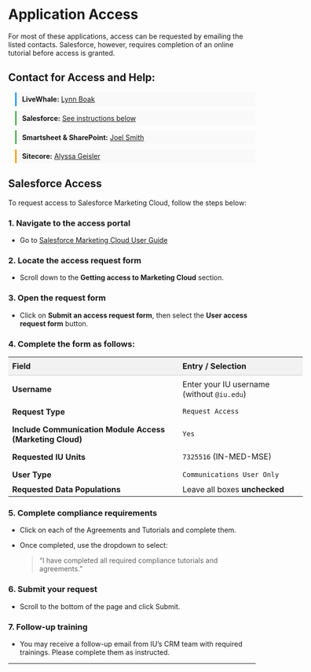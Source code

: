 # Application Access
For most of these applications, access can be requested by emailing the listed contacts. Salesforce, however, requires completion of an online tutorial before access is granted.  

<h2>Contact for Access and Help:</h2>
<div style="margin-left: 1em; display: grid; gap: 0.75em;">

  <div style="border-left: 3px solid #2196F3; padding: 0.4em 0.8em; background: #f9f9f9;">
    <strong>LiveWhale:</strong> <a href="mailto:lboak@iu.edu">Lynn Boak</a>
  </div>

  <div style="border-left: 3px solid #4CAF50; padding: 0.4em 0.8em; background: #f9f9f9;">
    <strong>Salesforce:</strong> <a href="mailto:joelsmit@iu.edu">See instructions below</a>
  </div>

  <div style="border-left: 3px solid #4CAF50; padding: 0.4em 0.8em; background: #f9f9f9;">
    <strong>Smartsheet &amp; SharePoint:</strong> <a href="mailto:joelsmit@iu.edu">Joel Smith</a>
  </div>

  <div style="border-left: 3px solid #FF9800; padding: 0.4em 0.8em; background: #f9f9f9;">
    <strong>Sitecore:</strong> <a href="mailto:ajgeisle@iu.edu">Alyssa Geisler</a>
  </div>

</div>


## Salesforce Access

To request access to Salesforce Marketing Cloud, follow the steps below:

### 1. Navigate to the access portal

- Go to [Salesforce Marketing Cloud User Guide](https://salesforce.ucm.iu.edu)

### 2. Locate the access request form

- Scroll down to the **Getting access to Marketing Cloud** section.

### 3. Open the request form

- Click on **Submit an access request form**, then select the **User access request form** button.

### 4. Complete the form as follows:

<table style ="width: 100%; border-collapse: collapse; min-width: 600px;">
  <thead>
    <tr style="background-color: #f2f2f2;">
      <th scope="col" style="text-align: left; padding: 0.5rem; border-bottom: 1px solid #ccc;">Field</th>
      <th scope="col" style="text-align: left; padding: 0.5rem; border-bottom: 1px solid #ccc;">Entry / Selection</th>
    </tr>
  </thead>
  <tbody>
    <tr>
      <td style="padding: 0.5rem;"><strong>Username</strong></td>
      <td style="padding: 0.5rem;">Enter your IU username (without <code>@iu.edu</code>)</td>
    </tr>
    <tr>
      <td style="padding: 0.5rem;"><strong>Request Type</strong></td>
      <td><code>Request Access</code></td>
    </tr>
    <tr>
      <td style="padding: 0.5rem;"><strong>Include Communication Module Access (Marketing Cloud)</strong></td>
      <td><code>Yes</code></td>
    </tr>
    <tr>
      <td style="padding: 0.5rem;"><strong>Requested IU Units</strong></td>
      <td><code>7325516</code> (IN-MED-MSE)</td>
    </tr>
    <tr>
      <td style="padding: 0.5rem;"><strong>User Type</strong></td>
      <td style="padding: 0.5rem;"><code>Communications User Only</code></td>
    </tr>
    <tr>
      <td><strong>Requested Data Populations</strong></td>
      <td>Leave all boxes <strong>unchecked</strong></td>
    </tr>
  </tbody>
</table>

### 5. Complete compliance requirements

- Click on each of the Agreements and Tutorials and complete them.

- Once completed, use the dropdown to select:
    >“I have completed all required compliance tutorials and agreements.”

### 6. Submit your request

- Scroll to the bottom of the page and click Submit.

### 7. Follow-up training

- You may receive a follow-up email from IU’s CRM team with required trainings. Please complete them as instructed.

---
